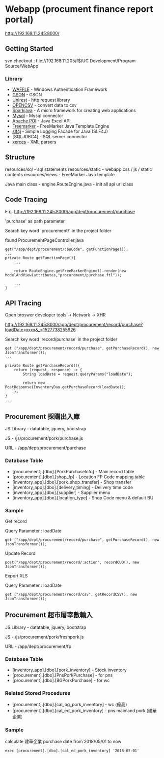 # Webapp (procument finance report portal)
http://192.168.11.245:8000/

## Getting Started
svn checkout : file://192.168.11.205/f$/UC Development/Program Source/WebApp

### Library
* [WAFFLE](https://github.com/Waffle/waffle) - Windows Authentication Framework
* [GSON](https://github.com/google/gson) - GSON
* [Unirest](http://unirest.io/) - http request library
* [OPENCSV](http://opencsv.sourceforge.net/) - convert data to csv
* [Sparkjava](http://sparkjava.com/) - A micro framework for creating web applications
* [Mysql](https://dev.mysql.com/downloads/connector/j/5.1.html) - Mysql connector
* [Apache POI](https://poi.apache.org/) - Java Excel API
* [Freemarker](https://freemarker.apache.org/index.html) - FreeMarker Java Template Engine
* [slf4j](https://www.slf4j.org/legacy.html) - Simple Logging Facade for Java (SLF4J)
* [SQLJDBC4] - SQL server connector
* [xerces](http://xerces.apache.org/) - XML parsers

## Structure

resources/sql - sql statements
resources/static - webapp css / js / static contents
resources/views - FreeMarker Java template

Java main class - engine.RouteEngine.java - init all api url class

## Code Tracing

E.g. http://192.168.11.245:8000/app/dept/procurement/purchase

'purchase' as path parameter

Search key word 'procurement/' in the project folder

found ProcurementPageController.java
```
get("/app/dept/procurement/:buCode", getFunctionPage());
...
private Route getFunctionPage(){
	...
	
	return RouteEngine.getFreeMarkerEngine().render(new ModelAndView(attributes,"procurement/purchase.ftl"));
	
	...
}
```

## API Tracing

Open broswer developer tools -> Network -> XHR

http://192.168.11.245:8000/app/dept/procurement/record/purchase?loadDate=xxxx&_=1527738255926

Search key word 'record/purchase' in the project folder 

```
get ("/app/dept/procurement/record/purchase", getPurchaseRecord(), new JsonTransformer());
...

private Route getPurchaseRecord(){
	return (request, response) -> {
		String loadDate = request.queryParams("loadDate");

		return new PostResponse(InventoryDao.getPurchaseRecord(loadDate));
	};
}
...
```

## Procurement 採購出入庫

JS Library - datatable, jquery, bootstrap

JS - /js/procurement/pork/purchase.js

URL - /app/dept/procurement/purchase

### Database Table 

* [procurement].[dbo].[PorkPurchaseInfo] - Main record table
* [procurement].[dbo].[shop_fp] - Location FP Code mapping table
* [inventory_app].[dbo].[pork_shop_transfer] - Shop transfer
* [inventory_app].[dbo].[delivery_timing] - Delivery time code
* [inventory_app].[dbo].[supplier] - Supplier menu
* [inventory_app].[dbo].[location_type] - Shop Code menu & default BU

### Sample 

Get record

Query Parameter : loadDate

```
get ("/app/dept/procurement/record/purchase", getPurchaseRecord(), new JsonTransformer());
```

Update Record

```
post("/app/dept/procurement/record/:action", recordCUD(), new JsonTransformer());
```

Export XLS

Query Parameter : loadDate

```
get ("/app/dept/procurement/record/csv", getRecordCSV(), new JsonTransformer());
```

## Procurement 超市屠宰數輸入

JS Library - datatable, jquery, bootstrap

JS - /js/procurement/pork/freshpork.js

URL - /app/dept/procurement/fp

### Database Table 

* [inventory_app].[dbo].[pork_inventory] - Stock inventory
* [procurement].[dbo].[PnsPorkPurchase] - for pns 
* [procurement].[dbo].[BGPorkPurchase] - for wc

### Related Stored Procedures

* [procurement].[dbo].[cal_bg_pork_inventory] - wc (億高)
* [procurement].[dbo].[cal_ed_pork_inventory] - pns mainland pork (建華企業)

### Sample

calculate 建華企業 purchase date from 2018/05/01 to now

```
exec [procurement].[dbo].[cal_ed_pork_inventory] '2018-05-01'
```


